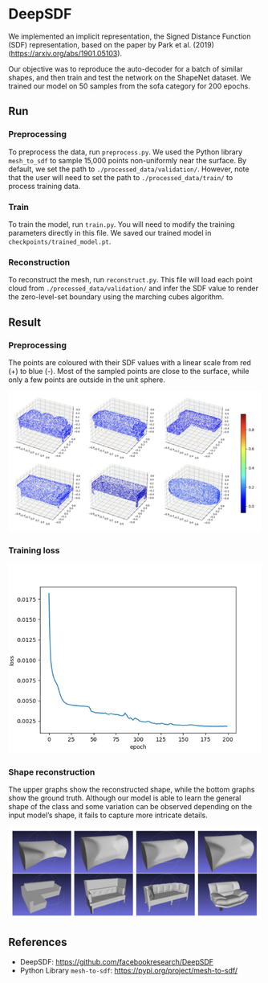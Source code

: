 # DeepSDF

We implemented an implicit representation, the Signed Distance Function (SDF) representation, based on the paper by Park et al. (2019) (https://arxiv.org/abs/1901.05103).

Our objective was to reproduce the auto-decoder for a batch of similar shapes, and then train and test the network on the ShapeNet dataset. We trained our model on 50 samples from the sofa category for 200 epochs.

## Run

### Preprocessing
To preprocess the data, run ```preprocess.py```. We used the Python library ```mesh_to_sdf``` to sample 15,000 points non-uniformly near the surface. By default, we set the path to ```./processed_data/validation/```. However, note that the user will need to set the path to ```./processed_data/train/``` to process training data.

### Train
To train the model, run ```train.py```. You will need to modify the training parameters directly in this file.
We saved our trained model in ```checkpoints/trained_model.pt```.

### Reconstruction
To reconstruct the mesh, run ```reconstruct.py```. This file will load each point cloud from ```./processed_data/validation/``` and infer the SDF value to render the zero-level-set boundary using the marching cubes algorithm.

## Result

### Preprocessing

The points are coloured with their SDF values with a linear scale from red (+) to blue (-). Most of the sampled points are close to the surface, while only a few points are outside in the unit sphere.

<img src="https://github.com/Lixiyao-meow/DeepSDF/blob/main/img/point_clouds.jpeg" width="720">

### Training loss

<img src="https://github.com/Lixiyao-meow/DeepSDF/blob/main/img/training_loss.png" width="540">

### Shape reconstruction

The upper graphs show the reconstructed shape, while the bottom graphs show the ground truth. Although our model is able to learn the general shape of the class and some variation can be observed depending on the input model’s shape, it fails to capture more intricate details.

<img src="https://github.com/Lixiyao-meow/DeepSDF/blob/main/img/reconstruction.png" width="720">

## References

- DeepSDF: https://github.com/facebookresearch/DeepSDF
- Python Library ```mesh-to-sdf```: https://pypi.org/project/mesh-to-sdf/
